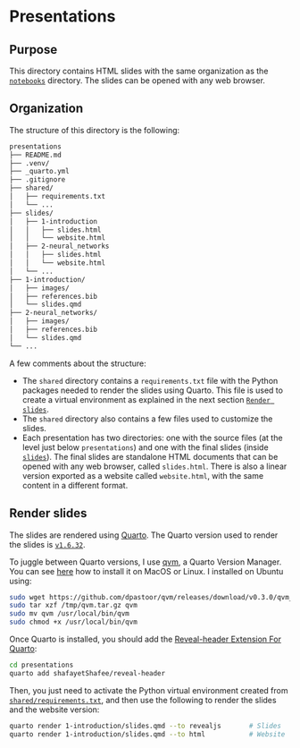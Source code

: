 # Presentations

## Purpose

This directory contains HTML slides with the same organization as the [`notebooks`](../notebooks) directory. The slides can be opened with any web browser.

## Organization

The structure of this directory is the following:

```bash
presentations
├── README.md
├── .venv/
├── _quarto.yml
├── .gitignore
├── shared/
│   ├── requirements.txt
│   └── ...
├── slides/
│   ├── 1-introduction
│   │   ├── slides.html
│   │   └── website.html
│   ├── 2-neural_networks
│   │   ├── slides.html
│   │   └── website.html
│   └── ...
├── 1-introduction/
│   ├── images/
│   ├── references.bib
│   └── slides.qmd
├── 2-neural_networks/
│   ├── images/
│   ├── references.bib
│   └── slides.qmd
└── ...

```

A few comments about the structure:

- The `shared` directory contains a `requirements.txt` file with the Python packages needed to render the slides using Quarto. This file is used to create a virtual environment as explained in the next section [`Render slides`](#render-slides).
- The `shared` directory also contains a few files used to customize the slides.
- Each presentation has two directories: one with the source files (at the level just below `presentations`) and one with the final slides (inside [`slides`](./slides/)). The final slides are standalone HTML documents that can be opened with any web browser, called `slides.html`. There is also a linear version exported as a website called `website.html`, with the same content in a different format.

## Render slides

The slides are rendered using [Quarto](https://quarto.org/). The Quarto version used to render the slides is [`v1.6.32`](https://github.com/quarto-dev/quarto-cli/releases/tag/v1.6.32).

To juggle between Quarto versions, I use [qvm](https://github.com/dpastoor/qvm), a Quarto Version Manager. You can see [here](https://github.com/dpastoor/qvm/releases) how to install it on MacOS or Linux. I installed on Ubuntu using:

```bash
sudo wget https://github.com/dpastoor/qvm/releases/download/v0.3.0/qvm_Linux_x86_64.tar.gz -O /tmp/qvm.tar.gz
sudo tar xzf /tmp/qvm.tar.gz qvm
sudo mv qvm /usr/local/bin/qvm
sudo chmod +x /usr/local/bin/qvm
```

Once Quarto is installed, you should add the [Reveal-header Extension For Quarto](https://github.com/shafayetShafee/reveal-header):

```bash
cd presentations
quarto add shafayetShafee/reveal-header
```

Then, you just need to activate the Python virtual environment created from [`shared/requirements.txt`](./shared/requirements.txt), and then use the following to render the slides and the website version:

```bash
quarto render 1-introduction/slides.qmd --to revealjs       # Slides
quarto render 1-introduction/slides.qmd --to html           # Website
```
